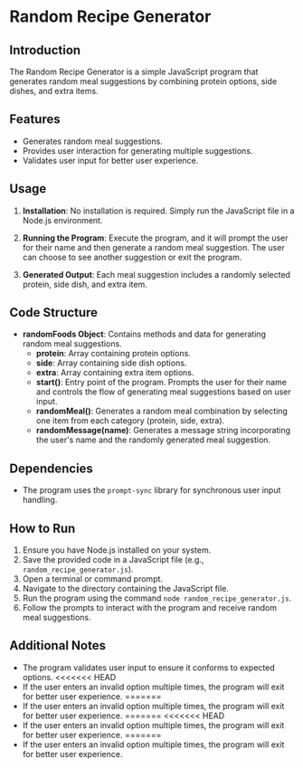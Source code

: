 # Random Recipe Generator

## Introduction
The Random Recipe Generator is a simple JavaScript program that generates random meal suggestions by combining protein options, side dishes, and extra items.

## Features
- Generates random meal suggestions.
- Provides user interaction for generating multiple suggestions.
- Validates user input for better user experience.

## Usage
1. **Installation**: No installation is required. Simply run the JavaScript file in a Node.js environment.

2. **Running the Program**: Execute the program, and it will prompt the user for their name and then generate a random meal suggestion. The user can choose to see another suggestion or exit the program.

3. **Generated Output**: Each meal suggestion includes a randomly selected protein, side dish, and extra item.

## Code Structure
- **randomFoods Object**: Contains methods and data for generating random meal suggestions.
  - **protein**: Array containing protein options.
  - **side**: Array containing side dish options.
  - **extra**: Array containing extra item options.
  - **start()**: Entry point of the program. Prompts the user for their name and controls the flow of generating meal suggestions based on user input.
  - **randomMeal()**: Generates a random meal combination by selecting one item from each category (protein, side, extra).
  - **randomMessage(name)**: Generates a message string incorporating the user's name and the randomly generated meal suggestion.

## Dependencies
- The program uses the `prompt-sync` library for synchronous user input handling.

## How to Run
1. Ensure you have Node.js installed on your system.
2. Save the provided code in a JavaScript file (e.g., `random_recipe_generator.js`).
3. Open a terminal or command prompt.
4. Navigate to the directory containing the JavaScript file.
5. Run the program using the command `node random_recipe_generator.js`.
6. Follow the prompts to interact with the program and receive random meal suggestions.

## Additional Notes
- The program validates user input to ensure it conforms to expected options.
<<<<<<< HEAD
- If the user enters an invalid option multiple times, the program will exit for better user experience.
=======
- If the user enters an invalid option multiple times, the program will exit for better user experience.
=======
<<<<<<< HEAD
- If the user enters an invalid option multiple times, the program will exit for better user experience.
=======
- If the user enters an invalid option multiple times, the program will exit for better user experience.
